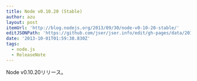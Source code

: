 ```yaml
---
title: Node v0.10.20 (Stable)
author: azu
layout: post
itemUrl: 'http://blog.nodejs.org/2013/09/30/node-v0-10-20-stable/'
editJSONPath: 'https://github.com/jser/jser.info/edit/gh-pages/data/2013/10/index.json'
date: '2013-10-01T01:59:38.830Z'
tags:
  - node.js
  - ReleaseNote
---
```

Node v0.10.20リリース。

